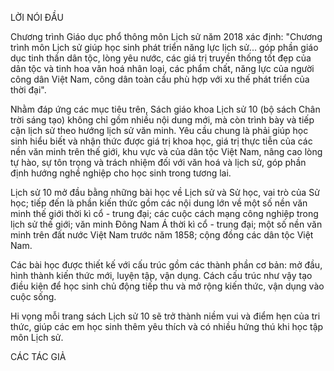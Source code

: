 LỜI NÓI ĐẦU

Chương trình Giáo dục phổ thông môn Lịch sử năm 2018 xác định: "Chương trình môn Lịch sử giúp học sinh phát triển năng lực lịch sử... góp phần giáo dục tinh thần dân tộc, lòng yêu nước, các giá trị truyền thống tốt đẹp của dân tộc và tinh hoa văn hoá nhân loại, các phẩm chất, năng lực của người công dân Việt Nam, công dân toàn cầu phù hợp với xu thế phát triển của thời đại".

Nhằm đáp ứng các mục tiêu trên, Sách giáo khoa Lịch sử 10 (bộ sách Chân trời sáng tạo) không chỉ gồm nhiều nội dung mới, mà còn trình bày và tiếp cận lịch sử theo hướng lịch sử văn minh. Yêu cầu chung là phải giúp học sinh hiểu biết và nhận thức được giá trị khoa học, giá trị thực tiễn của các nền văn minh trên thế giới, khu vực và của dân tộc Việt Nam, nâng cao lòng tự hào, sự tôn trọng và trách nhiệm đối với văn hoá và lịch sử, góp phần định hướng nghề nghiệp cho học sinh trong tương lai.

Lịch sử 10 mở đầu bằng những bài học về Lịch sử và Sử học, vai trò của Sử học; tiếp đến là phần kiến thức gồm các nội dung lớn về một số nền văn minh thế giới thời kì cổ - trung đại; các cuộc cách mạng công nghiệp trong lịch sử thế giới; văn minh Đông Nam Á thời kì cổ - trung đại; một số nền văn minh trên đất nước Việt Nam trước năm 1858; cộng đồng các dân tộc Việt Nam.

Các bài học được thiết kế với cấu trúc gồm các thành phần cơ bản: mở đầu, hình thành kiến thức mới, luyện tập, vận dụng. Cách cấu trúc như vậy tạo điều kiện để học sinh chủ động tiếp thu và mở rộng kiến thức, vận dụng vào cuộc sống.

Hi vọng mỗi trang sách Lịch sử 10 sẽ trở thành niềm vui và điểm hẹn của tri thức, giúp các em học sinh thêm yêu thích và có nhiều hứng thú khi học tập môn Lịch sử.

CÁC TÁC GIẢ